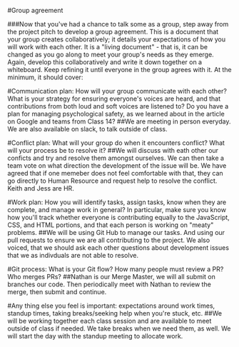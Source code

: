 
#Group agreement

###Now that you've had a chance to talk some as a group, step away from the project pitch to develop a group agreement. This is a document that your group creates collaboratively; it details your expectations of how you will work with each other. It is a "living document" - that is, it can be changed as you go along to meet your group's needs as they emerge. Again, develop this collaboratively and write it down together on a whiteboard. Keep refining it until everyone in the group agrees with it. At the minimum, it should cover:

#Communication plan: How will your group communicate with each other? What is your strategy for ensuring everyone's voices are heard, and that contributions from both loud and soft voices are listened to? Do you have a plan for managing psychological safety, as we learned about in the article on Google and teams from Class 14?
##We are meeting in person everyday. We are also available on slack, to talk outside of class. 

#Conflict plan: What will your group do when it encounters conflict? What will your process be to resolve it?
##We will discuss with eath other our conficts and try and resolve them amongst ourselves. We can then take a team vote on what direction the development of the issue will be. We have agreed that if one memeber does not feel comfortable with that, they can go directly to Human Resource and request help to resolve the conflict. Keith and Jess are HR. 
   
#Work plan: How you will identify tasks, assign tasks, know when they are complete, and manage work in general? In particular, make sure you know how you'll track whether everyone is contributing equally to the JavaScript, CSS, and HTML portions, and that each person is working on "meaty" problems.
##We will be using Git Hub to manage our tasks. And using our pull requests to ensure we are all contributing to the project. We also voiced, that we should ask each other questions about development issues that we as indivduals are not able to resolve.
    
#Git process: What is your Git flow? How many people must review a PR? Who merges PRs?
##Nathan is our Merge Master, we will all submit on branches our code. Then periodically meet with Nathan to review the merge, then submit and continue.

#Any thing else you feel is important: expectations around work times, standup times, taking breaks/seeking help when you're stuck, etc.
##We will be working together each class session and are available to meet outside of class if needed. We take breaks when we need them, as well. We will start the day with the standup meeting to allocate work.

